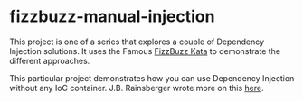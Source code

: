 # fizzbuzz-manual-injection
This project is one of a series that explores a couple of Dependency Injection solutions. It uses the Famous [FizzBuzz Kata](http://codingdojo.org/cgi-bin/index.pl?KataFizzBuzz) to demonstrate the different approaches.

This particular project demonstrates how you can use Dependency Injection without any IoC container. J.B. Rainsberger wrote more on this [here](http://blog.thecodewhisperer.com/2013/01/29/consequences-of-dependency-inversion-principle/).

